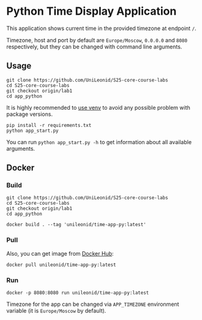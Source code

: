 # Python Time Display Application

This application shows current time in the provided timezone at endpoint `/`.

Timezone, host and port by default are `Europe/Moscow`, `0.0.0.0` and `8080` respectively, but they can be changed
with command line arguments.

## Usage

```shell
git clone https://github.com/UniLeonid/S25-core-course-labs
cd S25-core-course-labs
git checkout origin/lab1
cd app_python
```

It is highly recommended to [use venv](https://docs.python.org/3/library/venv.html) to avoid any possible problem
with package versions.

```shell
pip install -r requirements.txt
python app_start.py
```

You can run `python app_start.py -h` to get information about all available arguments.

## Docker

### Build

```shell
git clone https://github.com/UniLeonid/S25-core-course-labs
cd S25-core-course-labs
git checkout origin/lab1
cd app_python

docker build . --tag 'unileonid/time-app-py:latest'
```

### Pull

Also, you can get image from [Docker Hub](https://hub.docker.com/r/unileonid/time-app-py):

```shell
docker pull unileonid/time-app-py:latest
```

### Run

```shell
docker -p 8080:8080 run unileonid/time-app-py:latest
```

Timezone for the app can be changed via `APP_TIMEZONE` environment variable (it is `Europe/Moscow` by default).
